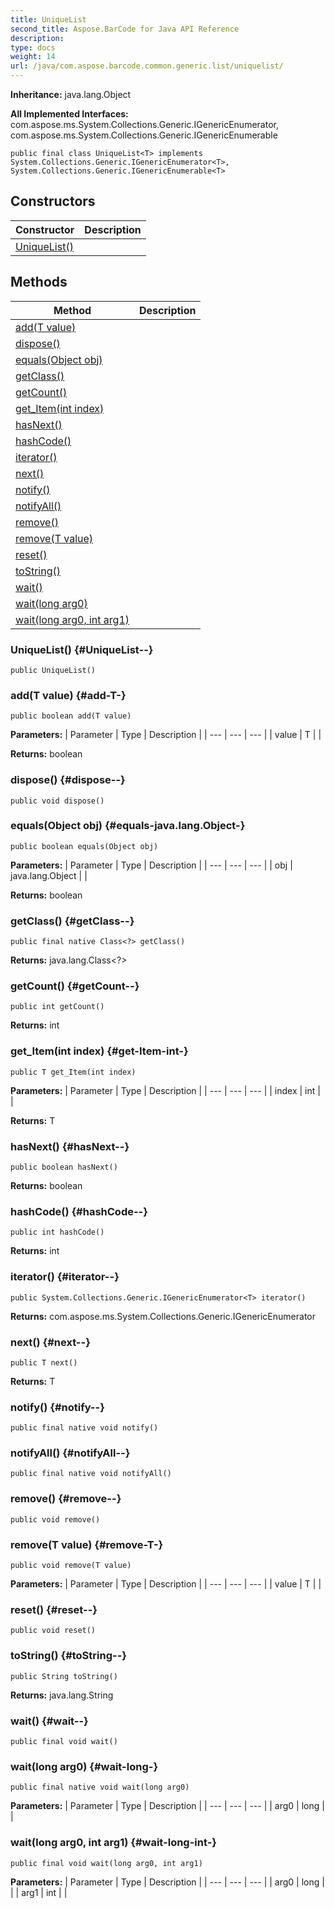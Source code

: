 ```yaml
---
title: UniqueList
second_title: Aspose.BarCode for Java API Reference
description: 
type: docs
weight: 14
url: /java/com.aspose.barcode.common.generic.list/uniquelist/
---
```

**Inheritance:**
java.lang.Object

**All Implemented Interfaces:**
com.aspose.ms.System.Collections.Generic.IGenericEnumerator, com.aspose.ms.System.Collections.Generic.IGenericEnumerable
```
public final class UniqueList<T> implements System.Collections.Generic.IGenericEnumerator<T>, System.Collections.Generic.IGenericEnumerable<T>
```
## Constructors

| Constructor | Description |
| --- | --- |
| [UniqueList()](#UniqueList--) |  |
## Methods

| Method | Description |
| --- | --- |
| [add(T value)](#add-T-) |  |
| [dispose()](#dispose--) |  |
| [equals(Object obj)](#equals-java.lang.Object-) |  |
| [getClass()](#getClass--) |  |
| [getCount()](#getCount--) |  |
| [get_Item(int index)](#get-Item-int-) |  |
| [hasNext()](#hasNext--) |  |
| [hashCode()](#hashCode--) |  |
| [iterator()](#iterator--) |  |
| [next()](#next--) |  |
| [notify()](#notify--) |  |
| [notifyAll()](#notifyAll--) |  |
| [remove()](#remove--) |  |
| [remove(T value)](#remove-T-) |  |
| [reset()](#reset--) |  |
| [toString()](#toString--) |  |
| [wait()](#wait--) |  |
| [wait(long arg0)](#wait-long-) |  |
| [wait(long arg0, int arg1)](#wait-long-int-) |  |
### UniqueList() {#UniqueList--}
```
public UniqueList()
```


### add(T value) {#add-T-}
```
public boolean add(T value)
```




**Parameters:**
| Parameter | Type | Description |
| --- | --- | --- |
| value | T |  |

**Returns:**
boolean
### dispose() {#dispose--}
```
public void dispose()
```




### equals(Object obj) {#equals-java.lang.Object-}
```
public boolean equals(Object obj)
```




**Parameters:**
| Parameter | Type | Description |
| --- | --- | --- |
| obj | java.lang.Object |  |

**Returns:**
boolean
### getClass() {#getClass--}
```
public final native Class<?> getClass()
```




**Returns:**
java.lang.Class<?>
### getCount() {#getCount--}
```
public int getCount()
```




**Returns:**
int
### get_Item(int index) {#get-Item-int-}
```
public T get_Item(int index)
```




**Parameters:**
| Parameter | Type | Description |
| --- | --- | --- |
| index | int |  |

**Returns:**
T
### hasNext() {#hasNext--}
```
public boolean hasNext()
```




**Returns:**
boolean
### hashCode() {#hashCode--}
```
public int hashCode()
```




**Returns:**
int
### iterator() {#iterator--}
```
public System.Collections.Generic.IGenericEnumerator<T> iterator()
```




**Returns:**
com.aspose.ms.System.Collections.Generic.IGenericEnumerator<T>
### next() {#next--}
```
public T next()
```




**Returns:**
T
### notify() {#notify--}
```
public final native void notify()
```




### notifyAll() {#notifyAll--}
```
public final native void notifyAll()
```




### remove() {#remove--}
```
public void remove()
```




### remove(T value) {#remove-T-}
```
public void remove(T value)
```




**Parameters:**
| Parameter | Type | Description |
| --- | --- | --- |
| value | T |  |

### reset() {#reset--}
```
public void reset()
```




### toString() {#toString--}
```
public String toString()
```




**Returns:**
java.lang.String
### wait() {#wait--}
```
public final void wait()
```




### wait(long arg0) {#wait-long-}
```
public final native void wait(long arg0)
```




**Parameters:**
| Parameter | Type | Description |
| --- | --- | --- |
| arg0 | long |  |

### wait(long arg0, int arg1) {#wait-long-int-}
```
public final void wait(long arg0, int arg1)
```




**Parameters:**
| Parameter | Type | Description |
| --- | --- | --- |
| arg0 | long |  |
| arg1 | int |  |

